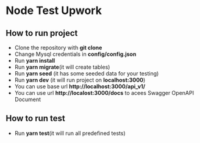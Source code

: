 # Node Test Upwork

## How to run project

- Clone the repository with __git clone__
- Change Mysql credentials in __config/config.json__
- Run __yarn install__
- Run __yarn migrate__(it will create tables)
- Run __yarn seed__ (it has some seeded data for your testing)
- Run __yarn dev__ (it will run project on __localhost:3000__)
- You can use base url __http://localhost:3000/api_v1/__
- You can use url __http://localost:3000/docs__ to acees Swagger OpenAPI Document

## How to run test
- Run __yarn test__(it will run all predefined tests)
